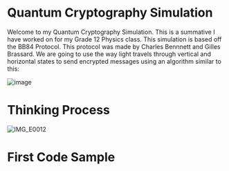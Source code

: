 # Quantum Cryptography Simulation

Welcome to my Quantum Cryptography Simulation. This is a summative I have worked on for my Grade 12 Physics class. This simulation is based off the BB84 Protocol. This protocol was made by Charles Bennnett and Gilles Brassard. We are going to use the way light travels through vertical and horizontal states to send encrypted messages using an algorithm similar to this:

![image](https://user-images.githubusercontent.com/113077964/214464300-072a5798-edf5-4e5d-9025-3c8621e34541.png)

# Thinking Process

![IMG_E0012](https://user-images.githubusercontent.com/113077964/214472721-835c1eaa-db26-4b82-b255-e10782ad9856.JPG)

# First Code Sample
